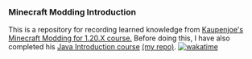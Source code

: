 ### Minecraft Modding Introduction
This is a repository for recording learned knowledge from [Kaupenjoe's Minecraft Modding for 1.20.X course.](https://youtube.com/playlist?list=PLKGarocXCE1EO43Dlf5JGh7Yk-kRAXUEJ&si=8sYkJwnyc7GQOdxX)
Before doing this, I have also completed his [Java Introduction course](https://youtube.com/playlist?list=PLKGarocXCE1Egp6soRNlflWJWc44sau40&si=3mvBfX2OAmVzxdEI) [(my repo)](https://github.com/Underio3298/JavaIntroduction).
[![wakatime](https://wakatime.com/badge/user/6ad91061-e0bb-4faf-bca7-fba8c7bfa76a/project/ee7383b9-9082-49e6-9fa8-a14478bb4d31.svg)](https://wakatime.com/badge/user/6ad91061-e0bb-4faf-bca7-fba8c7bfa76a/project/ee7383b9-9082-49e6-9fa8-a14478bb4d31)